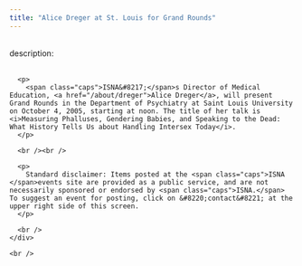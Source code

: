 ```yaml
---
title: "Alice Dreger at St. Louis for Grand Rounds"
---
```


<div class="flexinode-body flexinode-2">
  <div class="flexinode-textarea-1">
    <div class="form-item">
      <br /> <label>description:</label><br /><br /> 
      
      <p>
        <span class="caps">ISNA&#8217;</span>s Director of Medical Education, <a href="/about/dreger">Alice Dreger</a>, will present Grand Rounds in the Department of Psychiatry at Saint Louis University on October 4, 2005, starting at noon. The title of her talk is <i>Measuring Phalluses, Gendering Babies, and Speaking to the Dead: What History Tells Us about Handling Intersex Today</i>.
      </p>
      
      <br /><br />
      
      <p>
        Standard disclaimer: Items posted at the <span class="caps">ISNA </span>events site are provided as a public service, and are not necessarily sponsored or endorsed by <span class="caps">ISNA.</span> To suggest an event for posting, click on &#8220;contact&#8221; at the upper right side of this screen.
      </p>
      
      <br />
    </div>
    
    <br />
  </div>
</div>